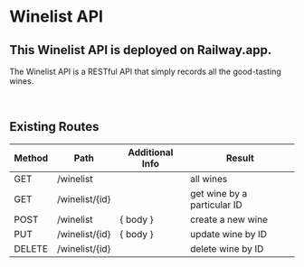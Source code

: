 # Winelist API

## This Winelist API is deployed on Railway.app.

The Winelist API is a RESTful API that simply records all the good-tasting wines.

<br>

## Existing Routes

| Method | Path           | Additional Info | Result                      |
| ------ | -------------- | --------------- | --------------------------- |
| GET    | /winelist      |                 | all wines                   |
| GET    | /winelist/{id} |                 | get wine by a particular ID |
| POST   | /winelist      | { body }        | create a new wine           |
| PUT    | /winelist/{id} | { body }        | update wine by ID           |
| DELETE | /winelist/{id} |                 | delete wine by ID           |

<br>
